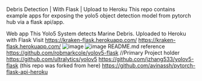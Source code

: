 Debris Detection | With Flask | Upload to Heroku
This repo contains example apps for exposing the yolo5 object detection model from pytorch hub via a flask api/app.

Web app
This Yolo5 System detects Marine Debris. Uploaded to Heroku with Flask Visit
https://kraken-flask.herokuapp.com/
https://kraken-flask.herokuapp.com/
![image](https://user-images.githubusercontent.com/67982502/193414734-416a91ea-0a55-4f06-827f-3268dd31a41e.png)
![image](https://user-images.githubusercontent.com/67982502/193414753-7cba80b3-3ba5-421b-8d67-d6f7e9001120.png)
README.md
reference
https://github.com/robmarkcole/yolov5-flask //Primary Project holder
https://github.com/ultralytics/yolov5
https://github.com/jzhang533/yolov5-flask (this repo was forked from here)
https://github.com/avinassh/pytorch-flask-api-heroku
